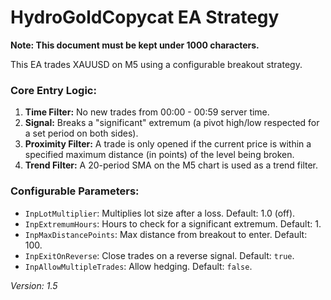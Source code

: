 # HydroGoldCopycat EA Strategy

**Note: This document must be kept under 1000 characters.**

This EA trades XAUUSD on M5 using a configurable breakout strategy.

### Core Entry Logic:
1.  **Time Filter:** No new trades from 00:00 - 00:59 server time.
2.  **Signal:** Breaks a "significant" extremum (a pivot high/low respected for a set period on both sides).
3.  **Proximity Filter:** A trade is only opened if the current price is within a specified maximum distance (in points) of the level being broken.
4.  **Trend Filter:** A 20-period SMA on the M5 chart is used as a trend filter.

### Configurable Parameters:
*   `InpLotMultiplier`: Multiplies lot size after a loss. Default: 1.0 (off).
*   `InpExtremumHours`: Hours to check for a significant extremum. Default: 1.
*   `InpMaxDistancePoints`: Max distance from breakout to enter. Default: 100.
*   `InpExitOnReverse`: Close trades on a reverse signal. Default: `true`.
*   `InpAllowMultipleTrades`: Allow hedging. Default: `false`.

*Version: 1.5*